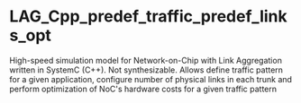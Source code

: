 LAG_Cpp_predef_traffic_predef_links_opt
=======================================

High-speed simulation model for Network-on-Chip with Link Aggregation written in SystemC (C++). Not synthesizable. Allows define traffic pattern for a given application, configure number of physical links in each trunk and perform optimization of NoC's hardware costs for a given traffic pattern
